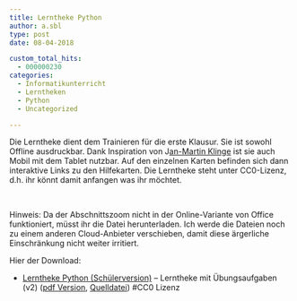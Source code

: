 ```yaml
---
title: Lerntheke Python
author: a.sbl
type: post
date: 08-04-2018

custom_total_hits:
  - 000000230
categories:
  - Informatikunterricht
  - Lerntheken
  - Python
  - Uncategorized

---
```

Die Lerntheke dient dem Trainieren für die erste Klausur. Sie ist sowohl Offline ausdruckbar. Dank Inspiration von J[an-Martin Klinge][1] ist sie auch Mobil mit dem Tablet nutzbar. Auf den einzelnen Karten befinden sich dann interaktive Links zu den Hilfekarten. Die Lerntheke steht unter CC0-Lizenz, d.h. ihr könnt damit anfangen was ihr möchtet.

&nbsp;

Hinweis: Da der Abschnittszoom nicht in der Online-Variante von Office funktioniert, müsst ihr die Datei herunterladen. Ich werde die Dateien noch zu einem anderen Cloud-Anbieter verschieben, damit diese ärgerliche Einschränkung nicht weiter irritiert.

Hier der Download:

  * [Lerntheke Python (Schülerversion)][2] &#8211; Lerntheke mit Übungsaufgaben (v2) ([pdf Version][3], [Quelldatei][4]) #CC0 Lizenz

&nbsp;

&nbsp;

 [1]: http://halbtagsblog.de/
 [2]: https://cws-usingen.next-cloud.org/index.php/s/4BTiNyGfq7fDgoZ
 [3]: https://cws-usingen.next-cloud.org/index.php/s/MHxpQjzpkMP28da
 [4]: https://cws-usingen.next-cloud.org/index.php/s/kdXtMizKy4aY37c